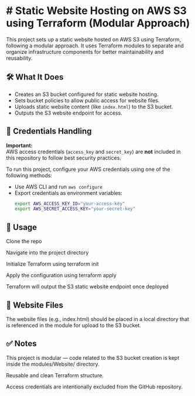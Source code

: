 # # Static Website Hosting on AWS S3 using Terraform (Modular Approach)

This project sets up a static website hosted on AWS S3 using Terraform, following a modular approach. It uses Terraform modules to separate and organize infrastructure components for better maintainability and reusability.

## 🛠️ What It Does

- Creates an S3 bucket configured for static website hosting.
- Sets bucket policies to allow public access for website files.
- Uploads static website content (like `index.html`) to the S3 bucket.
- Outputs the S3 website endpoint for access.

## 🔐 Credentials Handling

**Important:**  
AWS access credentials (`access_key` and `secret_key`) are **not** included in this repository to follow best security practices.

To run this project, configure your AWS credentials using one of the following methods:

- Use AWS CLI and run `aws configure`
- Export credentials as environment variables:
  ```bash
  export AWS_ACCESS_KEY_ID="your-access-key"
  export AWS_SECRET_ACCESS_KEY="your-secret-key"

## 🚀 Usage
Clone the repo

Navigate into the project directory

Initialize Terraform using terraform init

Apply the configuration using terraform apply

Terraform will output the S3 static website endpoint once deployed

## 📂 Website Files
The website files (e.g., index.html) should be placed in a local directory that is referenced in the module for upload to the S3 bucket.

## ✅ Notes
This project is modular — code related to the S3 bucket creation is kept inside the modules/Website/ directory.

Reusable and clean Terraform structure.

Access credentials are intentionally excluded from the GitHub repository.
